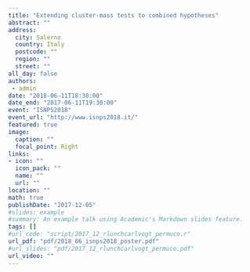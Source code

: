 ```yaml
---
title: "Extending cluster-mass tests to combined hypotheses"
abstract: ""
address:
  city: Salerno
  country: Italy
  postcode: ""
  region: ""
  street: ""
all_day: false
authors:
 - admin
date: "2018-06-11T18:30:00"
date_end: "2017-06-11T19:30:00"
event: "ISNPS2018"
event_url: "http://www.isnps2018.it/"
featured: true
image:
  caption: ""
  focal_point: Right
links:
- icon: ""
  icon_pack: ""
  name: ""
  url: ""
location: ""
math: true
publishDate: "2017-12-05"
#slides: example
#summary: An example talk using Academic's Markdown slides feature.
tags: []
#url_code: "script/2017_12_rlunchcarlvogt_permuco.r"
url_pdf: "pdf/2018_06_isnps2018_poster.pdf"
#url_slides: "pdf/2017_12_rlunchcarlvogt_permuco.pdf"
url_video: ""
---
```


<!---
{{% alert note %}}
Click on the **Slides** button above to view the built-in slides feature.
{{% /alert %}}

Slides can be added in a few ways:

- **Create** slides using Academic's [*Slides*](https://sourcethemes.com/academic/docs/managing-content/#create-slides) feature and link using `slides` parameter in the front matter of the talk file
- **Upload** an existing slide deck to `static/` and link using `url_slides` parameter in the front matter of the talk file
- **Embed** your slides (e.g. Google Slides) or presentation video on this page using [shortcodes](https://sourcethemes.com/academic/docs/writing-markdown-latex/).

Further talk details can easily be added to this page using *Markdown* and $\rm \LaTeX$ math code.
-->
